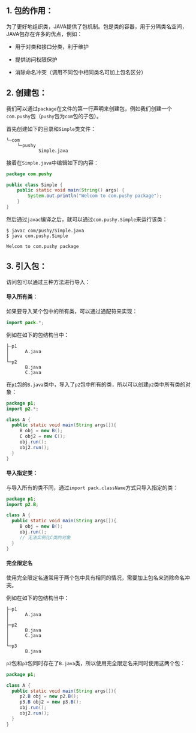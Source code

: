 ## 1. 包的作用：

为了更好地组织类，JAVA提供了包机制。包是类的容器，用于分隔类名空间，JAVA包存在许多的优点，例如：

- 用于对类和接口分类，利于维护

- 提供访问权限保护

- 消除命名冲突（调用不同包中相同类名可加上包名区分）


## 2. 创建包：

我们可以通过`package`在文件的第一行声明来创建包，例如我们创建一个`com.pushy`包（`pushy`包为`com`包的子包）。

首先创建如下的目录和`Simple`类文件：

```
└─com
    └─pushy
            Simple.java
```

接着在`Simple.java`中编辑如下的内容：

```java
package com.pushy

public class Simple {
	public static void main(String() args) {
    	System.out.println("Welcom to com.pushy package");
    }
}
```

然后通过`javac`编译之后，就可以通过`com.pushy.Simple`来运行该类：

```
$ javac com/pushy/Simple.java
$ java com.pushy.Simple

Welcom to com.pushy package
```

## 3. 引入包：

访问包可以通过三种方法进行导入：

#### 导入所有类：

如果要导入某个包中的所有类，可以通过通配符来实现：

```java
import pack.*;
```

例如在如下的包结构当中：

```
├─p1
│      A.java
│
└─p2
       B.java
       C.java
```

在`p1`包的`B.java`类中，导入了`p2`包中所有的类，所以可以创建`p2`类中所有类的对象：

```java
package p1;
import p2.*;

class A {
  public static void main(String args[]){
     B obj = new B();
     C obj2 = new C();
     obj.run();
     obj2.run();
  }
}
```

#### 导入指定类：

与导入所有的类不同，通过`import pack.className`方式只导入指定的类：

```java
package p1;
import p2.B;

class A {
  public static void main(String args[]){
     B obj = new B();
     obj.run();
     // 无法实例化C类的对象
  }
}
```

#### 完全限定名

使用完全限定名通常用于两个包中具有相同的情况，需要加上包名来消除命名冲突。

例如在如下的包结构当中：

```
├─p1
│      A.java
│
├─p2
│      B.java
│      C.java
│
└─p3
       B.java
```

`p2`包和`p3`包同时存在了`B.java`类，所以使用完全限定名来同时使用这两个包：

```java
package p1;

class A {
  public static void main(String args[]){
     p2.B obj = new p2.B();
     p3.B obj2 = new p3.B();
     obj.run();
     obj2.run();
  }
}
```
